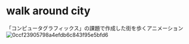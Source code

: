 # walk around city
「コンピュータグラフィックス」の課題で作成した街を歩くアニメーション
![0ccf23905798a4efdb6c843f95e5bfd6](https://user-images.githubusercontent.com/83057130/138393912-88429d1d-93bf-4b2f-a602-249e27a31be9.gif)

